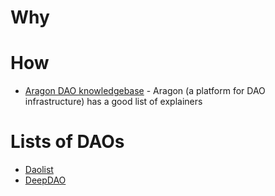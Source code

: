 # Why

# How
* [Aragon DAO knowledgebase](https://aragon.org/dao) - Aragon (a platform for DAO infrastructure) has a good list of explainers

# Lists of DAOs
* [Daolist](https://daolist.fyi/)
* [DeepDAO](https://deepdao.io/)
